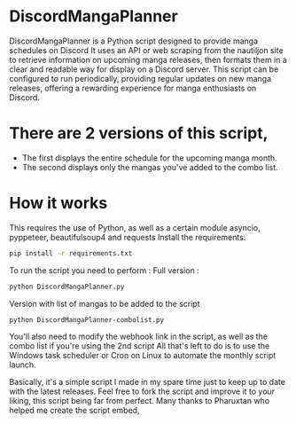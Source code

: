 # DiscordMangaPlanner

DiscordMangaPlanner is a Python script designed to provide manga schedules on Discord
It uses an API or web scraping from the nautiljon site to retrieve information on upcoming manga releases, then formats them in a clear and readable way for display on a Discord server. This script can be configured to run periodically, providing regular updates on new manga releases, offering a rewarding experience for manga enthusiasts on Discord.

# There are 2 versions of this script, 
- The first displays the entire schedule for the upcoming manga month.
- The second displays only the mangas you've added to the combo list.

# How it works
This requires the use of Python, as well as a certain module asyncio, pyppeteer, beautifulsoup4 and requests
Install the requirements:

```sh
pip install -r requirements.txt
```

To run the script you need to perform : 
Full version :

```sh
python DiscordMangaPlanner.py
```

Version with list of mangas to be added to the script

```sh
python DiscordMangaPlanner-combolist.py
```

You'll also need to modify the webhook link in the script, as well as the combo list if you're using the 2nd script
All that's left to do is to use the Windows task scheduler or Cron on Linux to automate the monthly script launch.

Basically, it's a simple script I made in my spare time just to keep up to date with the latest releases. Feel free to fork the script and improve it to your liking, this script being far from perfect.
Many thanks to Pharuxtan who helped me create the script embed,
